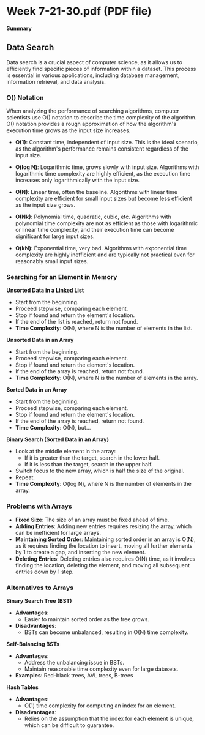 # Week 7-21-30.pdf (PDF file)
**Summary**
## Data Search

Data search is a crucial aspect of computer science, as it allows us to efficiently find specific pieces of information within a dataset. This process is essential in various applications, including database management, information retrieval, and data analysis.

### O() Notation

When analyzing the performance of searching algorithms, computer scientists use O() notation to describe the time complexity of the algorithm. O() notation provides a rough approximation of how the algorithm's execution time grows as the input size increases.

- **O(1)**: Constant time, independent of input size. This is the ideal scenario, as the algorithm's performance remains consistent regardless of the input size.

- **O(log N)**: Logarithmic time, grows slowly with input size. Algorithms with logarithmic time complexity are highly efficient, as the execution time increases only logarithmically with the input size.

- **O(N)**: Linear time, often the baseline. Algorithms with linear time complexity are efficient for small input sizes but become less efficient as the input size grows.

- **O(Nk)**: Polynomial time, quadratic, cubic, etc. Algorithms with polynomial time complexity are not as efficient as those with logarithmic or linear time complexity, and their execution time can become significant for large input sizes.

- **O(kN)**: Exponential time, very bad. Algorithms with exponential time complexity are highly inefficient and are typically not practical even for reasonably small input sizes.

### Searching for an Element in Memory

**Unsorted Data in a Linked List**

- Start from the beginning.
- Proceed stepwise, comparing each element.
- Stop if found and return the element's location.
- If the end of the list is reached, return not found.
- **Time Complexity**: O(N), where N is the number of elements in the list.

**Unsorted Data in an Array**

- Start from the beginning.
- Proceed stepwise, comparing each element.
- Stop if found and return the element's location.
- If the end of the array is reached, return not found.
- **Time Complexity**: O(N), where N is the number of elements in the array.

**Sorted Data in an Array**

- Start from the beginning.
- Proceed stepwise, comparing each element.
- Stop if found and return the element's location.
- If the end of the array is reached, return not found.
- **Time Complexity**: O(N), but...

**Binary Search (Sorted Data in an Array)**

- Look at the middle element in the array:
    - If it is greater than the target, search in the lower half.
    - If it is less than the target, search in the upper half.
- Switch focus to the new array, which is half the size of the original.
- Repeat.
- **Time Complexity**: O(log N), where N is the number of elements in the array.

### Problems with Arrays

- **Fixed Size**: The size of an array must be fixed ahead of time.
- **Adding Entries**: Adding new entries requires resizing the array, which can be inefficient for large arrays.
- **Maintaining Sorted Order**: Maintaining sorted order in an array is O(N), as it requires finding the location to insert, moving all further elements by 1 to create a gap, and inserting the new element.
- **Deleting Entries**: Deleting entries also requires O(N) time, as it involves finding the location, deleting the element, and moving all subsequent entries down by 1 step.

### Alternatives to Arrays

**Binary Search Tree (BST)**

- **Advantages**:
    - Easier to maintain sorted order as the tree grows.
- **Disadvantages**:
    - BSTs can become unbalanced, resulting in O(N) time complexity.

**Self-Balancing BSTs**

- **Advantages**:
    - Address the unbalancing issue in BSTs.
    - Maintain reasonable time complexity even for large datasets.
- **Examples**: Red-black trees, AVL trees, B-trees

**Hash Tables**

- **Advantages**:
    - O(1) time complexity for computing an index for an element.
- **Disadvantages**:
    - Relies on the assumption that the index for each element is unique, which can be difficult to guarantee.
